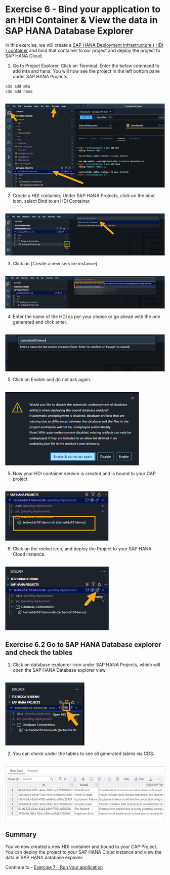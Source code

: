 # Exercise 6 - Bind your application to an HDI Container & View the data in SAP HANA Database Explorer

In this exercise, we will create a [SAP HANA Deployment Infrastructure ( HDI ) container](https://help.sap.com/docs/SAP_HANA_PLATFORM/3823b0f33420468ba5f1cf7f59bd6bd9/3ef0ee9da11440e4b01708455b8497a9.html) and bind that container to our project and deploy the project to SAP HANA Cloud.

1. Go to Project Explorer, Click on Terminal. Enter the below command to add mta and hana. You will now see the project in the left bottom pane under SAP HANA Projects.

```shell
cds add mta
cds add hana
```

<br>![](/exercises/ex6/images/add.png)

2. Create a HDI container, Under SAP HANA Projects, click on the bind icon, select Bind to an HDI Container.

<br>![](/exercises/ex6/images/bind.png)

3. Click on [Create a new service instance]

<br>![](/exercises/ex6/images/create.png)

4. Enter the name of the HDI as per your choice or go ahead with the one generated and click enter.

<br>![](/exercises/ex6/images/name.png)

5. Click on Enable and do not ask again.

<br>![](/exercises/ex6/images/dia.png)


5. Now your HDI container service is created and is bound to your CAP project.

<br>![](/exercises/ex6/images/bound.png)

6. Click on the rocket icon, and deploy the Project to your SAP HANA Cloud Instance.

<br>![](/exercises/ex6/images/deploy.png)

## Exercise 6.2  Go to SAP HANA Database explorer and check the tables

1. Click on database exploerer icon under SAP HANA Projects, which will open the SAP HANA Database explorer view. 

<br>![](/exercises/ex7/images/dbx.png)

2. You can check under the tables to see all generated tables via CDS.

<br>![](/exercises/ex7/images/dbxdata.png)


## Summary

You've now created a new HDI container and bound to your CAP Project. You can deploy the project to your SAP HANA Cloud instance and view the data in SAP HANA database explorer.

Continue to - [Exercise 7 - Run your application](../ex7/README.md)

